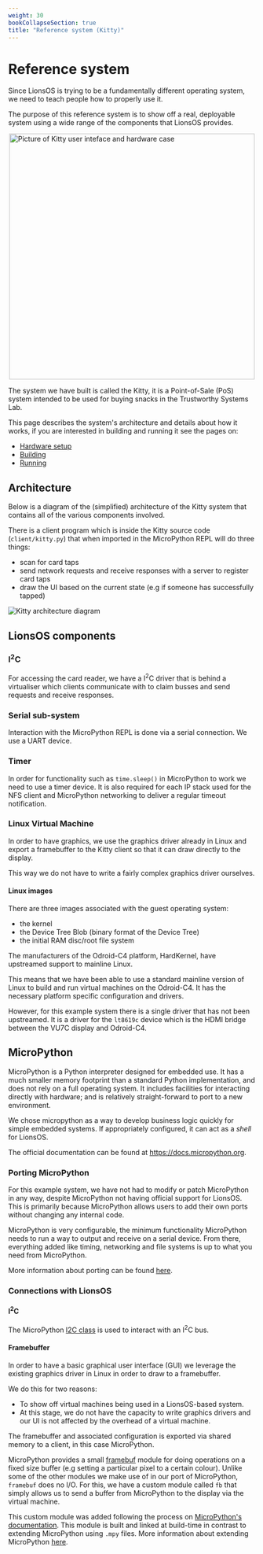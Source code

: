 ```yaml
---
weight: 30
bookCollapseSection: true
title: "Reference system (Kitty)"
---
```


# Reference system

Since LionsOS is trying to be a fundamentally different operating system,
we need to teach people how to properly use it.

The purpose of this reference system is to show off a real, deployable
system using a wide range of the components that LionsOS provides.

<!-- TODO: use a better picture -->
<img style="display: block; margin-left: auto; margin-right: auto" src="/kitty_case.jpg" alt="Picture of Kitty user inteface and hardware case" width="500"/>

The system we have built is called the Kitty, it is a Point-of-Sale (PoS)
system intended to be used for buying snacks in the Trustworthy Systems
Lab.

This page describes the system's architecture and details about how it works,
if you are interested in building and running it see the pages on:
* [Hardware setup](./hardware)
* [Building](./building)
* [Running](./running)

## Architecture

Below is a diagram of the (simplified) architecture of the Kitty system that contains
all of the various components involved.

There is a client program which is inside the Kitty source code (`client/kitty.py`) that
when imported in the MicroPython REPL will do three things:
* scan for card taps
* send network requests and receive responses with a server to register card taps
* draw the UI based on the current state (e.g if someone has successfully tapped)

![Kitty architecture diagram](/kitty_architecture.svg)

## LionsOS components

<!-- ### Networking -->

<!-- #### Network File System (NFS) -->

### I<sup>2</sup>C

For accessing the card reader, we have a I<sup>2</sup>C driver that is behind
a virtualiser which clients communicate with to claim busses and send requests
and receive responses.

### Serial sub-system

Interaction with the MicroPython REPL is done via a serial connection. We use
a UART device.

### Timer

In order for functionality such as `time.sleep()` in MicroPython to work we need
to use a timer device. It is also required for each IP stack used for the NFS client
and MicroPython networking to deliver a regular timeout notification.

### Linux Virtual Machine

In order to have graphics, we use the graphics driver already in Linux and export
a framebuffer to the Kitty client so that it can draw directly to the display.

This way we do not have to write a fairly complex graphics driver ourselves.

#### Linux images

There are three images associated with the guest operating system:
* the kernel
* the Device Tree Blob (binary format of the Device Tree)
* the initial RAM disc/root file system

The manufacturers of the Odroid-C4 platform, HardKernel, have upstreamed
support to mainline Linux.

This means that we have been able to use a standard mainline version of
Linux to build and run virtual machines on the Odroid-C4. It has the
necessary platform specific configuration and drivers.

However, for this example system there is a single driver that has not
been upstreamed. It is a driver for the `lt8619c` device which is the
HDMI bridge between the VU7C display and Odroid-C4.

<!-- #### UIO

When we get framebuffer data from the client prgoram (in this case
MicroPython), 
-->

## MicroPython

MicroPython is a Python interpreter designed for embedded use.
It has a much smaller memory footprint than a standard Python
implementation, and does not rely on a full operating system.
It includes facilities for interacting directly with hardware; and
is relatively straight-forward to port to a new environment.

We chose micropython as a way to develop business logic quickly for
simple embedded systems. If appropriately configured, it can act as
a _shell_ for LionsOS.

The official documentation can be found at https://docs.micropython.org.

### Porting MicroPython

For this example system, we have not had to modify or patch MicroPython in any
way, despite MicroPython not having official support for LionsOS. This is
primarily because MicroPython allows users to add their own ports without changing
any internal code.

MicroPython is very configurable, the minimum functionality MicroPython needs to
run a way to output and receive on a serial device. From there, everything added
like timing, networking and file systems is up to what you need from MicroPython.

More information about porting can be found [here](https://docs.micropython.org/en/latest/develop/porting.html).

### Connections with LionsOS

#### I<sup>2</sup>C

The MicroPython [I2C class](https://docs.micropython.org/en/latest/library/machine.I2C.html)
is used to interact with an I<sup>2</sup>C bus.

#### Framebuffer

In order to have a basic graphical user interface (GUI) we leverage the
existing graphics driver in Linux in order to draw to a framebuffer.

We do this for two reasons:
* To show off virtual machines being used in a LionsOS-based system.
* At this stage, we do not have the capacity to write graphics drivers and
  our UI is not affected by the overhead of a virtual machine.

The framebuffer and associated configuration is exported via shared memory to
a client, in this case MicroPython.

MicroPython provides a small [framebuf](https://docs.micropython.org/en/latest/library/framebuf.html)
module for doing operations on a fixed size buffer (e.g setting a particular pixel to a certain colour).
Unlike some of the other modules we make use of in our port of MicroPython, `framebuf` does no I/O. For
this, we have a custom module called `fb` that simply allows us to send a buffer from MicroPython to
the display via the virtual machine.

This custom module was added following the process on
[MicroPython's documentation](https://docs.micropython.org/en/latest/develop/porting.html#adding-a-module-to-the-port).
This module is built and linked at build-time in contrast to extending MicroPython using `.mpy` files. More information
about extending MicroPython [here](https://docs.micropython.org/en/latest/develop/porting.html#adding-a-module-to-the-port).

<!-- #### Networking -->

<!-- #### File System -->

<!-- ## Navigating the codebase -->
